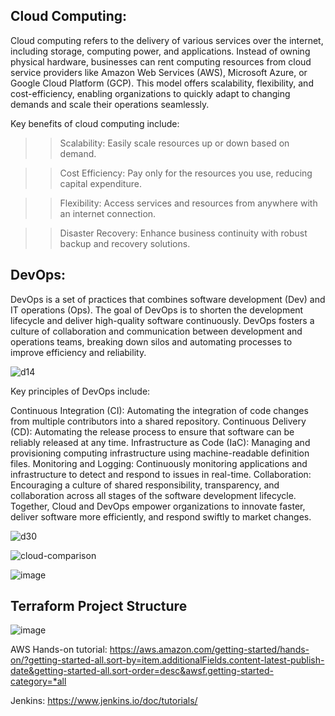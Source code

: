 ## Cloud Computing:
Cloud computing refers to the delivery of various services over the internet, including storage, computing power, and applications. Instead of owning physical hardware, businesses can rent computing resources from cloud service providers like Amazon Web Services (AWS), Microsoft Azure, or Google Cloud Platform (GCP). This model offers scalability, flexibility, and cost-efficiency, enabling organizations to quickly adapt to changing demands and scale their operations seamlessly.

Key benefits of cloud computing include:

>>Scalability: Easily scale resources up or down based on demand.

>>Cost Efficiency: Pay only for the resources you use, reducing capital expenditure.

>>Flexibility: Access services and resources from anywhere with an internet connection.

>>Disaster Recovery: Enhance business continuity with robust backup and recovery solutions.

## DevOps:
DevOps is a set of practices that combines software development (Dev) and IT operations (Ops). The goal of DevOps is to shorten the development lifecycle and deliver high-quality software continuously. DevOps fosters a culture of collaboration and communication between development and operations teams, breaking down silos and automating processes to improve efficiency and reliability.

![d14](https://github.com/pankajsao11/cloud/assets/81400644/5aa1dfc3-8cf6-4988-bcb7-c655ee21d6ba)


Key principles of DevOps include:

Continuous Integration (CI): Automating the integration of code changes from multiple contributors into a shared repository.
Continuous Delivery (CD): Automating the release process to ensure that software can be reliably released at any time.
Infrastructure as Code (IaC): Managing and provisioning computing infrastructure using machine-readable definition files.
Monitoring and Logging: Continuously monitoring applications and infrastructure to detect and respond to issues in real-time.
Collaboration: Encouraging a culture of shared responsibility, transparency, and collaboration across all stages of the software development lifecycle.
Together, Cloud and DevOps empower organizations to innovate faster, deliver software more efficiently, and respond swiftly to market changes.

![d30](https://github.com/pankajsao11/cloud/assets/81400644/5282ade5-e405-4c8f-9299-a6a93ba4ceed)

![cloud-comparison](https://github.com/user-attachments/assets/18d55d3f-3e17-4a6f-98da-55a66336aced)

![image](https://github.com/user-attachments/assets/cac584fa-0cfe-476a-874b-da6e5d31ee55)

## Terraform Project Structure
![image](https://github.com/user-attachments/assets/c0996524-040a-46ef-bd44-9c412879e78c)

AWS Hands-on tutorial: https://aws.amazon.com/getting-started/hands-on/?getting-started-all.sort-by=item.additionalFields.content-latest-publish-date&getting-started-all.sort-order=desc&awsf.getting-started-category=*all

Jenkins: https://www.jenkins.io/doc/tutorials/

